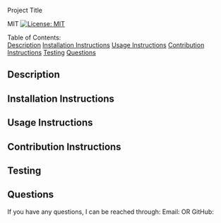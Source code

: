 Project Title
  

  MIT [![License: MIT](https://img.shields.io/badge/License-MIT-yellow.svg)](https://opensource.org/licenses/MIT)

  Table of Contents: <br>
  [Description](#Description)
  [Installation Instructions](#Installation-Instructions)
  [Usage Instructions](#usage-instructions)
  [Contribution Instructions](#contribution-instructions)
  [Testing](#testing)
  [Questions](#questions)
  
  ## Description <br>
   

  ## Installation Instructions <br>
   

  ## Usage Instructions <br>
   

  ## Contribution Instructions <br>
   

  ## Testing
  

  ## Questions
  If you have any questions, I can be reached through:
  Email: 
  OR
  GitHub: 

